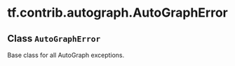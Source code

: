 <div itemscope itemtype="http://developers.google.com/ReferenceObject">
<meta itemprop="name" content="tf.contrib.autograph.AutoGraphError" />
<meta itemprop="path" content="Stable" />
</div>

# tf.contrib.autograph.AutoGraphError

## Class `AutoGraphError`



Base class for all AutoGraph exceptions.

